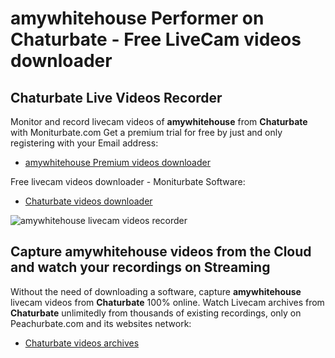 # amywhitehouse Performer on Chaturbate - Free LiveCam videos downloader

## Chaturbate Live Videos Recorder

Monitor and record livecam videos of **amywhitehouse** from **Chaturbate** with Moniturbate.com
Get a premium trial for free by just and only registering with your Email address:
* [amywhitehouse Premium videos downloader](https://moniturbate.com/request-demo-licence-key.html)

Free livecam videos downloader - Moniturbate Software:
* [Chaturbate videos downloader](https://moniturbate.com/moniturbate-download-software.html)

![amywhitehouse livecam videos recorder](https://peachurnet.com/templates/moniturbate-software.png)


## Capture amywhitehouse videos from the Cloud and watch your recordings on Streaming

Without the need of downloading a software, capture **amywhitehouse** livecam videos from **Chaturbate** 100% online.
Watch Livecam archives from **Chaturbate** unlimitedly from thousands of existing recordings, only on Peachurbate.com and its websites network:
* [Chaturbate videos archives](https://peachurnet.com/)
